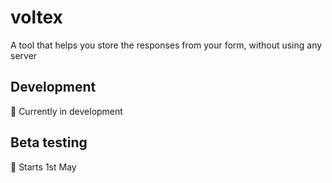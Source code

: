 # voltex
A tool that helps you store the responses from your form, without using any server

## Development
🚧 Currently in development

## Beta testing
📅 Starts 1st May
